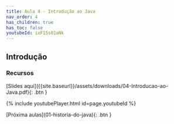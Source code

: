 ```yaml
---
title: Aula 4 - Introdução ao Java
nav_order: 4
has_children: true
has_toc: false
youtubeId: ixF15s01aNk
---
```


## Introdução

### Recursos
<span class="fs-3">
[Slides aqui]({{site.baseurl}}/assets/downloads/04-Introducao-ao-Java.pdf){: .btn }
</span>

{% include youtubePlayer.html id=page.youtubeId %}

<span class="fs-3 float-right">
[Próxima aulas](01-historia-do-java){: .btn }
</span>

